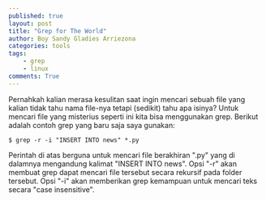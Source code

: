 ```yaml
---
published: true
layout: post
title: "Grep for The World"
author: Boy Sandy Gladies Arriezona
categories: tools
tags:
    - grep
    - linux
comments: True
---
```


Pernahkah kalian merasa kesulitan saat ingin mencari sebuah file yang kalian tidak tahu nama file-nya tetapi (sedikit) tahu apa isinya? Untuk mencari file yang misterius seperti ini kita bisa menggunakan grep. Berikut adalah contoh grep yang baru saja saya gunakan:

``` shell
$ grep -r -i "INSERT INTO news" *.py
```

Perintah di atas berguna untuk mencari file berakhiran ".py" yang di dalamnya mengandung kalimat "INSERT INTO news". Opsi "-r" akan membuat grep dapat mencari file tersebut secara rekursif pada folder tersebut. Opsi "-i" akan memberikan grep kemampuan untuk mencari teks secara "case insensitive".
